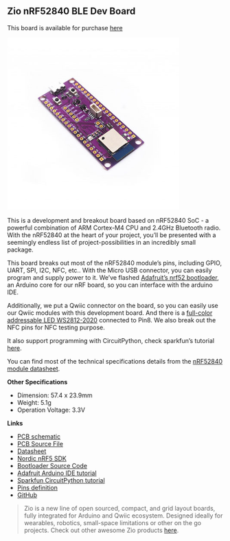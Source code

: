 ## Zio nRF52840 BLE Dev Board

This board is available for purchase [here](https://www.smart-prototyping.com/Zio-Qwiic-nrf52840-Dev-Board)

![nRF52840 Board](/nrf52840.JPG)

This is a development and breakout board based on nRF52840 SoC - a powerful combination of ARM Cortex-M4 CPU and 2.4GHz Bluetooth radio. With the nRF52840 at the heart of your project, you’ll be presented with a seemingly endless list of project-possibilities in an incredibly small package.


This board breaks out most of the nRF52840 module’s pins, including GPIO, UART, SPI, I2C, NFC, etc.. With the Micro USB connector, you can easily program and supply power to it. We’ve flashed [Adafruit’s nrf52 bootloader](https://github.com/adafruit/Adafruit_nRF52_Bootloader), an Arduino core for our nRF board, so you can interface with the arduino IDE. 


Additionally, we put a Qwiic connector on the board, so you can easily use our Qwiic modules with this development board. And there is a [full-color addressable LED WS2812-2020](https://www.smart-prototyping.com/WS2812-2020-Addressable-Fullcolor-RGB-LED) connected to Pin8. We also break out the NFC pins for NFC testing purpose. 

It also support programming with CircuitPython, check sparkfun’s tutorial [here](https://learn.sparkfun.com/tutorials/sparkfun-pro-nrf52840-mini-hookup-guide). 

You can find most of the technical specifications details from the [nRF52840 module datasheet](https://github.com/ZIOCC/Zio-nRF52840-BLE-Dev-Board/blob/master/MDBT50Q-P.pdf). 

**Other Specifications**

* Dimension: 57.4 x 23.9mm
* Weight: 5.1g
* Operation Voltage: 3.3V


**Links**

* [PCB schematic](https://github.com/ZIOCC/Zio-nRF52840-BLE-Dev-Board/blob/master/zio%20nRF52840%20BLE%20Dev%20Board.pdf)
* [PCB Source File](https://github.com/ZIOCC/Zio-nRF52840-BLE-Dev-Board/tree/master/EAGLE)
* [Datasheet](https://github.com/ZIOCC/Zio-nRF52840-BLE-Dev-Board/blob/master/MDBT50Q-P.pdf) 
* [Nordic nRF5 SDK](https://www.nordicsemi.com/eng/Products/Bluetooth-low-energy/nRF5-SDK) 
* [Bootloader Source Code](https://github.com/adafruit/Adafruit_nRF52_Bootloader)
* [Adafruit Arduino IDE tutorial](https://learn.adafruit.com/introducing-the-adafruit-nrf52840-feather)
* [Sparkfun CircuitPython tutorial](https://learn.sparkfun.com/tutorials/sparkfun-pro-nrf52840-mini-hookup-guide)
* [Pins definition](https://www.smart-prototyping.com/image/data/NOA-RnD/101968%20nrf52840%20dev%20board/nRF52840_variant.h)
* [GitHub](https://github.com/ZIOCC/Zio-nRF52840-BLE-Dev-Board)



> Zio is a new line of open sourced, compact, and grid layout boards, fully integrated for Arduino and Qwiic ecosystem. Designed ideally for wearables, robotics, small-space limitations or other on the go projects. Check out other awesome Zio products [here](https://www.smart-prototyping.com/Zio).
